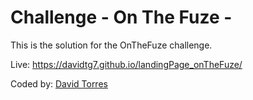 # Challenge - On The Fuze -

This is the solution for the OnTheFuze challenge.

Live: 
<https://davidtg7.github.io/landingPage_onTheFuze/>

Coded by: [David Torres](https://www.linkedin.com/in/david-tg/)